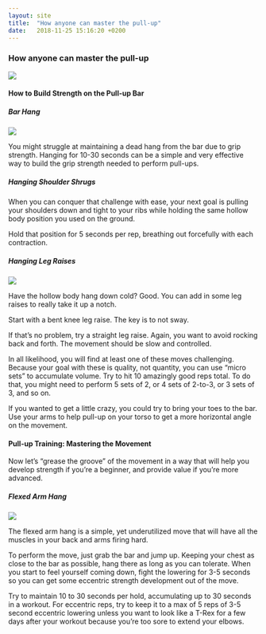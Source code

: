 ```yaml
---
layout: site
title:  "How anyone can master the pull-up"
date:   2018-11-25 15:16:20 +0200
---
```

<h3 class="center-header">How anyone can master the pull-up</h3>

<p class="img-wrap">
    <img class="post-img" src="{{ site.baseurl }}/images/posts/How anyone can master the pull-up/1.jpg">
</p>

<h4 class="center-header">How to Build Strength on the Pull-up Bar</h4>

<h5 class="center-header">Bar Hang</h5>

<p class="img-wrap">
    <img class="post-img" src="{{ site.baseurl }}/images/posts/How anyone can master the pull-up/hollow_body_hang.jpg">
</p>

You might struggle at maintaining a dead hang from the bar due to grip strength. Hanging for 10-30 seconds can be a simple and very effective way to build the grip strength needed to perform pull-ups.

<h5 class="center-header">Hanging Shoulder Shrugs</h5>

When you can conquer that challenge with ease, your next goal is pulling your shoulders down and tight to your ribs while holding the same hollow body position you used on the ground.

Hold that position for 5 seconds per rep, breathing out forcefully with each contraction.

<h5 class="center-header">Hanging Leg Raises</h5>

<p class="img-wrap">
    <img class="post-img" src="{{ site.baseurl }}/images/posts/How anyone can master the pull-up/hollow_body_leg_left.jpg">
</p>

Have the hollow body hang down cold? Good. You can add in some leg raises to really take it up a notch.

Start with a bent knee leg raise. The key is to not sway.

If that’s no problem, try a straight leg raise. Again, you want to avoid rocking back and forth. The movement should be slow and controlled.

In all likelihood, you will find at least one of these moves challenging. Because your goal with these is quality, not quantity, you can use “micro sets” to accumulate volume. Try to hit 10 amazingly good reps total. To do that, you might need to perform 5 sets of 2, or 4 sets of 2-to-3, or 3 sets of 3, and so on.

If you wanted to get a little crazy, you could try to bring your toes to the bar. Use your arms to help pull-up on your torso to get a more horizontal angle on the movement.

<h4 class="center-header">Pull-up Training: Mastering the Movement</h4>

Now let’s “grease the groove” of the movement in a way that will help you develop strength if you’re a beginner, and provide value if you’re more advanced.

<h5 class="center-header">Flexed Arm Hang</h5>

<p class="img-wrap">
    <img class="post-img" src="{{ site.baseurl }}/images/posts/How anyone can master the pull-up/flexed_arm_hang.jpg">
</p>

The flexed arm hang is a simple, yet underutilized move that will have all the muscles in your back and arms firing hard.  

To perform the move, just grab the bar and jump up. Keeping your chest as close to the bar as possible, hang there as long as you can tolerate. When you start to feel yourself coming down, fight the lowering for 3-5 seconds so you can get some eccentric strength development out of the move.

Try to maintain 10 to 30 seconds per hold, accumulating up to 30 seconds in a workout.  For eccentric reps, try to keep it to a max of 5 reps of 3-5 second eccentric lowering unless you want to look like a T-Rex for a few days after your workout because you’re too sore to extend your elbows.